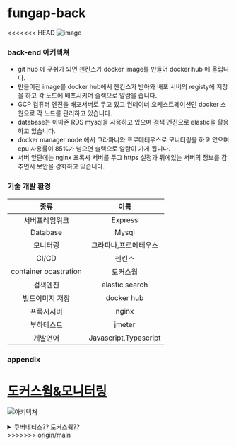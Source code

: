 # fungap-back

<<<<<<< HEAD
![image](https://user-images.githubusercontent.com/88120776/144158286-65ad9dde-0e7d-41c9-a386-daaad75e7bbf.png)

### back-end 아키텍쳐

- git hub 에 푸쉬가 되면 젠킨스가 docker image를 만들어 docker hub 에 올립니다.<br>
- 만들어진 image를 docker hub에서 젠킨스가 받아와 배포 서버의 registy에 저장을 하고 각 노드에 배포시키며 슬랙으로 알람을 줍니다. <br>
- GCP 컴퓨터 엔진을 배포서버로 두고 있고 컨테이너 오케스트레이션인 docker 스웜으로 각 노드를 관리하고 있습니다. 
- database는 아마존 RDS mysql을 사용하고 있으며 검색 엔진으로 elastic을 활용하고 있습니다. <br>
- docker manager node 에서 그라파나와 프로메테우스로 모니터링을 하고 있으며 cpu 사용률이 85%가 넘으면 슬랙으로 알람이 가게 됩니다.<br>
- 서버 앞단에는 nginx 프록시 서버를 두고 https 설정과 뒤에있는 서버의 정보를 감추면서 보안을 강화하고 있습니다.

### 기술 개발 환경

|종류|이름|
|:------:|:---:|
|서버프레임워크|Express|
|Database|Mysql|
|모니터링|그라파나,프로메테우스|
|CI/CD|젠킨스|
|container ocastration|도커스웜|
|검색엔진|elastic search|
|빌드이미지 저장|docker hub|
|프록시서버|nginx|
|부하테스트|jmeter|
|개발언어|Javascript,Typescript|


### appendix<br>
[도커스웜&모니터링](https://github.com/fungap/Appendix-back/blob/main/docker-swarm%26monitoring.md)
=======
![아키텍쳐](https://user-images.githubusercontent.com/88120776/143966256-93f678ec-f24b-4e7d-a98a-886225e85df5.png "아키텍쳐")

<details>
<summary> 쿠버네티스?? 도커스웜??</summary>
<div markdown="1">
  <br>
  - 기존에 배포 하던 방식<br>
 
  ![image](https://user-images.githubusercontent.com/88120776/143967762-c984ea66-94dc-42fb-9c2d-c1bae4b8d053.png "image")<br><br>
  ### 기존 서버의 문제점 <br><br>
  아키텍쳐로 볼수 있듯이 기존에는 AWS 단일 서버 단일 노드에 서비스를 배포 하였습니다.  
  이후 아파치 jmeter로 부하테스트를 진행하였습니다. <br>
  쓰레드 (사용자수 ) : 200
  시간 단위 : 10초
  루프 카운트 : 5 <br>
  즉 200명이 10초간 5번의 접속을 하는 테스트를 진행하였으나 평균이 9000ms 최대가 25000ms을 찍게 되었습니다.
  
  ![image](https://user-images.githubusercontent.com/88120776/143974511-28c5cc63-3a43-4996-8278-9c56a41bb798.png)
    
  ![image](https://user-images.githubusercontent.com/88120776/143971246-7ee44c31-504a-4d2e-b994-91e45c5cb853.png)

  이에 성능의 심각성을 느꼈고 코드에서 최대한 성능적으로 변화 가능할 만한 이슈들을 찾기 시작했습니다.<br> 
  그중 독릭접인 비동기적으로 작동하는 코드들을 한꺼번에 병렬적으로 처리하는 방식으로 바꾸는 작업을 하였습니다. <br>
  promise all 처리방식으로의 코드리팩토링을 한 후에 아래 와같이 268/sec 의 처리량 을 300/sec 의 처리량으로 성능을 개선 시킬수 있었습니다. 

  ![image](https://user-images.githubusercontent.com/88120776/143976089-d5d576b0-cd3b-4200-8008-2f658a5f0633.png)
  
  ![image](https://user-images.githubusercontent.com/88120776/143976055-d57cc528-3783-49ba-bd6c-3131e7dbcaae.png)

  이런 코드수정작업 들을 마쳤으나 여전히 부하테스트에서는 성능 자체에 문제가 많다고 여겨질만큼의 데이터를 확인 할 수 있었습니다.<br>
  이것은 근본적인 EC2 프리티어 인스턴스의 스펙에서 오는 것이라 판단하여 scare-up을 생각하게 되었습니다.
  
  ### docker container 방식으로 배포 전환 
  
  요금제가 조금은 다르지만 스펙을 확실히 늘릴 수 있는 구글 클라우드 플랫 폼으로 이전을 결정하였습니다.<br>
  ec2 프리티어의 스펙은 cpu 1 메모리(GIB)1 -> google cloud computer engin cpu 2 메모리 (GIB)4 
  서버를 이전하는 과정에서 EC2 에서는 잘되던 젠킨스 호환이 GCE 에서는 잘 안되는 현상이 발생되었습니다. 문제는 젠킨스가 ssh 키를 이용 해서 <br>
  서버로 접속하는 과정에서 생겼는데 이는 EC2 와 GCE의 조금은 다른 접속방법의 차이였습니다.<br> 
  스펙 말고 거의 똑같은 ubuntu 서버에 새로 똑같은 서비스를 런칭 하는 것 임에도 여러모로 까다롭다고 생각했습니다. <br>
  이에 확장성이 매우높은 docker container로 서버를 구축 한다면 어떨까 하는 생각이 들었습니다. <br>
  docker를 사용한다면 어느 서버에서도 동일한 환경에서 안정적인 서비스를 구축하기 쉬울 것입니다. 
  
  ![image](https://user-images.githubusercontent.com/88120776/143981870-4095d03d-f2f8-414e-b9d1-82581d8f4332.png)

  
  ### 컨테이너 오케스트레이션<br>
  
  컨테이너로 배포하면서 자연스레 컨테이너를 관리할수 있는 솔루션인 컨테이너 오케스트레이션에 눈이 갔습니다. 
  
  |구분|도커 스웜|메소스|노매드|쿠버네티스|
|:------:|:---:|:---:|:---:|:---:|
|설치난이도|쉬움|매우어려움|쉬움|어려움|
|사용편의성|매우좋음|좋음|매우좋음|좋음|
|세부설정지원|거의없음|있음|거의없음|다양하게 있음|
|안정성|매우안정적임|안정적임|안정적임|매우안정적임|
|확장성|어려움|매우잘됨|어려움|매우잘됨|
|정보량|많음|적음|적음|매우많음|
  
  오버엔지니어링이라고 생각했지만 기술적 챌린지로 쿠버네티스를 해보려고 하였습니다.<br>
  로컬에서 vagrant와 virtual 머신으로 쿠버네티스 테스트 환경을 구축하였습니다.<br>
  테스트를 마치고 실제로 GCE에 클러스터를 구축하는 데에 아뿔사 쿠버네티스 1.20버전 이후로는 <br>
  docker를 컨테이너 런타임으로 지원하지 않는다는 사실을 알게되었습니다. <br>
  따라서 다른 컨테이너 오케스트레이션으로의 전환을 하려했고<br>
  쿠버네티스에 쏟은 시간이 컸던 지라 남은 시간이 없었기 때문에 설치 난이도와 사용 편의성에서 좋은 도커 스웜을 적용시키기로 하였습니다.
  
  ### docker in docker vs node 별 인스턴스<br>
  GCE 에는 총 cpu2 메모리 4GIB 스펙의 인스턴스 를 3개월간 3대를 무료로 사용할수 있습니다.<br>
  저희는 배포서버 뿐만아니라 1개의 jenkins 서버 와 1개의 테스트서버가 필요하다고 생각햇습니다.<br>
  (jenkins서버를 따로 구축해놓은이유는 젠킨스의 메모리 사용률이 커서 서버가 같이 다운되었던 적이 많았기 때문입니다.)<br>
  따라서 배포용 서버의 스펙을 cpu2메모리4로 할당하고 테스트 서버도 마찬가지로 cpu2메모리4 를 두었을때 jenkins서버까지 돌리면 따로 새로운 인스턴스에서 node 를 돌릴<br>
  여유가 되지 않았습니다.<br>
  그래서 docker in docker로 개별 node를 도커 내 컨테이너로 구현을 해서 도커스웜의 기능을 온전히 사용 하되 서버는 1개를 유지하는 전략을 사용하였습니다.<br>
  
  외부저장소로는 docker hub를 사용하였습니다. docker hub는 비공개 계정으로 하나의 repository만 사용할 수 있으나 저희가 운용하기에는 무리가 없어보입니다.<br>
  다만 후에 비공개 폐쇄망을 이용하게 될 수도 있으므로 내부적으로 registry도 구현 하였습니다.<br>
  
  ![image](https://user-images.githubusercontent.com/88120776/143992140-3ba934cd-4e33-4f48-a6f8-76c14758fcbe.png)
&nbsp;&nbsp;&nbsp;&nbsp;&nbsp;&nbsp;&nbsp;&nbsp;&nbsp;&nbsp;&nbsp;&nbsp;&nbsp;&nbsp;&nbsp;&nbsp;&nbsp;&nbsp;&nbsp;&nbsp; ![image](https://user-images.githubusercontent.com/88120776/143992519-82d4e079-d082-4a05-816b-047865aa8592.png)
  ![image](https://user-images.githubusercontent.com/88120776/143992523-8d5ac8db-bc17-4036-be78-00b87586a18a.png)
   ![image](https://user-images.githubusercontent.com/88120776/143992523-8d5ac8db-bc17-4036-be78-00b87586a18a.png)
   ![image](https://user-images.githubusercontent.com/88120776/143992523-8d5ac8db-bc17-4036-be78-00b87586a18a.png)
  
  ![image](https://user-images.githubusercontent.com/88120776/143990487-e8fc48c0-4235-4ab7-802f-f4d11ec77013.png)
  
  ### 아래 docker-compose.yml 파일로 docker manager,worker01,worker02,registry생성, 후에 manager 에서 docker swarm init 후 join토큰으로 간단하게 dockerswarm 서버 환경을 구축 할 수 있습니다.
```
  version: "3"
services:
    registry:
        container_name: registry
        image: registry:2.6
        ports:
            - 5000:5000
        volumes:
            - "./registry-data:/var/lib/registry"
    manager:
        container_name: manager
        image: docker:18.05.0-ce-dind
        privileged: true
        tty: true
        ports:
            - 8000:8000
            - 9000:9000
            - 7000:7000
        depends_on:
            - registry    
        expose:
            - 3375
        command: "--insecure-registry registry:5000"    
        volumes:
            - "./stack:/stack"
    worker01:
        container_name: worker01
        image: docker:18.05.0-ce-dind
        privileged: true
        tty: true
        depends_on:
            - manager
            - registry  
        expose:
            - 7946
            - 7946/udp
            - 4789/udp
          
        command: "--insecure-registry registry:5000"    
    worker02:
        container_name: worker02
        image: docker:18.05.0-ce-dind
        privileged: true
        tty: true
        depends_on:
            - manager
            - registry
        expose:
            - 7946
            - 7946/udp
            - 4789/udp
            
        command: "--insecure-registry registry:5000"    
 ```
 ### 도커 스웜을 사용한 컨테이너 관리
  도커 스웜의 편리한 노드 관리 기능 에는 스케줄링, 클러스터링, 서비스 디스커버리, 로깅, 롤링업데이트, 등을 사용 할수 있습니다.<br>
  
  트러블 슈팅<br>
  .env파일 mount시 위치에 따르는 롤링업데이트가 안되는 문제 발생<br>
  저희 코드는 .env파일을 app.ts 파일과 같은 위치에 두었고 서비스 생성 문에서 mount 옵션으로 usr/src/app 의 위치를 공유 하도록 설정하였습니다.
  (--mount type=volume,src=env,target=/usr/src/app) <br>
  usr/src/app 은 소스코드가 전부 복사되는 루트 폴더 였고 .env파일을 sorce지점의 env폴더에서 직접 생성을 하여 공유 하였습니다.
  그런데 첫 배포(잘 동작함) 이후 update를 이용한 롤링업데이트가 되지 않는 현상이 발생하였습니다. <br>
  트러블 슈팅은 다음과 같습니다.<br>
  첫번째 이미지파일이 문제 있는지 확인 -> 로컬에서 이미지만 받아서 실행시 문제 없음<br>
  두번째 롤링 업데이트에 이상이 있는지 확인 ->  업데이트시에 로그를 받아서 확인 시에 문제가 없음<br>
  세번째 실질적으로 코드가 수정이 되었는지 확인 -> 컨테이너 안으로 직접들어가 코드를 뜯어보니 수정이 안되어 있었음!!<br>
  -> 이것은 공유 볼륨이 업데이트 되기 전의 소스였기 때문에 업데이트가 되었어도 공유 볼륨이 강제적으로  이전 소스로 되돌리는 문제 였던 것<br>
  해결 하기 위해 mount 옵션을 전체 코드가 있는 usr/src/app 으로 설정하지 않고 usr/src/app/env 로 설정해 .env 파일만 env 폴더에서 공유만 함으로써<br>
  업데이트가 될때 소스코드는 볼륨에 포함되지 않으므로 다시 이전으로 되돌아가는 현상을 방지 하였습니다. <br>
  
  
  ![image](https://user-images.githubusercontent.com/88120776/143999928-1df0340e-0c98-44e0-8c44-73f9bd38648e.png) .env 파일 env폴더로 이동 ![image](https://user-images.githubusercontent.com/88120776/144002776-ae26ede3-9823-42a9-b50b-17e399c94d02.png)

  ### 그라파나 와 프로메테우스 
  도커스웜에서는 모니터링을 제공해주지 않기 때문에 직접 구축을 해주어야 했습니다. 
  모니터링 툴로는 오픈소스이기도 하고 서로 연동성이 좋은 그라파나와 프로메테우스를 선택했습니다. 
  
  ### 매니저노드 
  ![image](https://user-images.githubusercontent.com/88120776/144006144-f7d4eeb5-277d-4089-88db-150f03278532.png)
  ### worker노드
  ![image](https://user-images.githubusercontent.com/88120776/144006606-37339d02-c0ce-4d9d-b539-b90fe7871082.png)
  ### 전체적인 리소스사용량
  ![image](https://user-images.githubusercontent.com/88120776/144008474-78b8c04d-d310-4e30-8749-a7cae78d5950.png)

  
  기본적인 노드별 가동되는 컨테이너 수, 리소스 사용량과 전체적인 리소스 사용량을 모니터링 할 수 있습니다. 
  이 모니터링만을 보고서는 의미있는 데이터라든가 결과 값을 알수가 없었습니다. 따라서 부하를 주는 테스트와 함께 모니터링을 같이 해보며 의미있는 데이터를 산출해보고 싶었습니다.
  
  ### 부하테스트 
  배포용 서버와 똑같은 테스트용 서버를 만들었습니다. 똑같은 환경을 구축하는데 20분도 걸리지 않았습니다. 할일은 docker와 docker compose를 설치하고 yml파일을 생성해서<br>
  돌려주고 도커스웜으로 조인만 해주면 되었습니다. <br>
  아파치jmeter로 부하를 주고 프로메테우스로 모니터링 하였습니다.<br>
  부하테스트 시나리오
  1000명 부터 100명씩 10초간의 시간을 두고 1 번씩 access한다. 각 테스트의 간격텀은 3분 <br>
  (시간을 10초로 준이유는 너무 짧은 시간은 그래프에 잘 나타 나지 않아서 최대한 유의미한 그래프를 뽑기 위한 최소한의 시간이라 판단했습니다)
  
  ![image](https://user-images.githubusercontent.com/88120776/144010302-0c0898bb-e61e-42a4-97c0-5fbfd7a9fc41.png)
  ![image](https://user-images.githubusercontent.com/88120776/144035093-fb415a03-d8b3-402d-95df-a47880d1717c.png)
  ![image](https://user-images.githubusercontent.com/88120776/144035453-db7b37fc-1d29-4362-bebf-8cabf87d1302.png)

  ![image](https://user-images.githubusercontent.com/88120776/144034107-274ec94b-6030-4feb-b5d4-02537f7acd3e.png)
  
  2300명 10초간 1번씩 엑세스의 경우 최고 cpu사용률이 99%를 찍었으며 최대 응답값도 2000을 넘게 되었습니다.. 
  cpu사용률 80퍼센트 이하까지를 서버 안정성의  마지노선이라고 봤을때 2100명의 동시접속자가 10초간 1번씩의 access를 했을때까지가 최대한의 부하라고 생각 할수 있었습니다.

 
  
  
  

  
  
 

</div>
</details>
>>>>>>> origin/main
